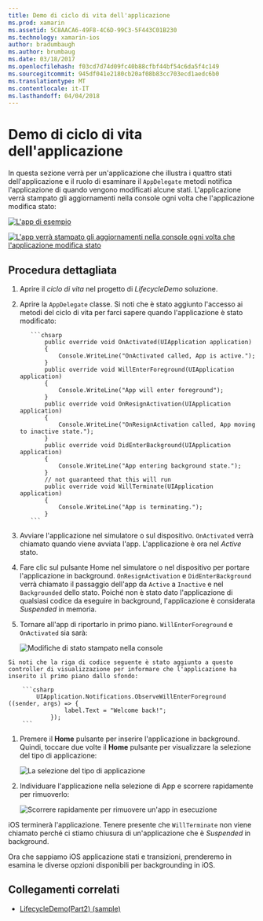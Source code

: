```yaml
---
title: Demo di ciclo di vita dell'applicazione
ms.prod: xamarin
ms.assetid: 5C8AACA6-49F8-4C6D-99C3-5F443C01B230
ms.technology: xamarin-ios
author: bradumbaugh
ms.author: brumbaug
ms.date: 03/18/2017
ms.openlocfilehash: f03cd7d74d09fc40b88cfbf44bf54c6da5f4c149
ms.sourcegitcommit: 945df041e2180cb20af08b83cc703ecd1aedc6b0
ms.translationtype: MT
ms.contentlocale: it-IT
ms.lasthandoff: 04/04/2018
---
```

# <a name="application-lifecycle-demo"></a>Demo di ciclo di vita dell'applicazione

In questa sezione verrà per un'applicazione che illustra i quattro stati dell'applicazione e il ruolo di esaminare il `AppDelegate` metodi notifica l'applicazione di quando vengono modificati alcune stati. L'applicazione verrà stampato gli aggiornamenti nella console ogni volta che l'applicazione modifica stato:

 [![](application-lifecycle-demo-images/image3.png "L'app di esempio")](application-lifecycle-demo-images/image3.png#lightbox)

 [![](application-lifecycle-demo-images/image4.png "L'app verrà stampato gli aggiornamenti nella console ogni volta che l'applicazione modifica stato")](application-lifecycle-demo-images/image4.png#lightbox)

## <a name="walkthrough"></a>Procedura dettagliata


  1. Aprire il _ciclo di vita_ nel progetto di _LifecycleDemo_ soluzione.
  1. Aprire la `AppDelegate` classe. Si noti che è stato aggiunto l'accesso ai metodi del ciclo di vita per farci sapere quando l'applicazione è stato modificato:

            ```chsarp
                public override void OnActivated(UIApplication application)
                {
                    Console.WriteLine("OnActivated called, App is active.");
                }
                public override void WillEnterForeground(UIApplication application)
                {
                    Console.WriteLine("App will enter foreground");
                }
                public override void OnResignActivation(UIApplication application)
                {
                    Console.WriteLine("OnResignActivation called, App moving to inactive state.");
                }
                public override void DidEnterBackground(UIApplication application)
                {
                    Console.WriteLine("App entering background state.");
                }
                // not guaranteed that this will run
                public override void WillTerminate(UIApplication application)
                {
                    Console.WriteLine("App is terminating.");
                }
            ```

  1. Avviare l'applicazione nel simulatore o sul dispositivo. `OnActivated` verrà chiamato quando viene avviata l'app. L'applicazione è ora nel _Active_ stato.
  1. Fare clic sul pulsante Home nel simulatore o nel dispositivo per portare l'applicazione in background. `OnResignActivation` e `DidEnterBackground` verrà chiamato il passaggio dell'app da `Active` a `Inactive` e nel `Backgrounded` dello stato. Poiché non è stato dato l'applicazione di qualsiasi codice da eseguire in background, l'applicazione è considerata _Suspended_ in memoria.
  1. Tornare all'app di riportarlo in primo piano. `WillEnterForeground` e `OnActivated` sia sarà:

        ![](application-lifecycle-demo-images/image4.png "Modifiche di stato stampato nella console")

    Si noti che la riga di codice seguente è stato aggiunto a questo controller di visualizzazione per informare che l'applicazione ha inserito il primo piano dallo sfondo:

        ```csharp
            UIApplication.Notifications.ObserveWillEnterForeground ((sender, args) => {
                    label.Text = "Welcome back!";
                });
        ```

1. Premere il **Home** pulsante per inserire l'applicazione in background. Quindi, toccare due volte il **Home** pulsante per visualizzare la selezione del tipo di applicazione:
    
    ![](application-lifecycle-demo-images/app-switcher-.png "La selezione del tipo di applicazione")
  
1. Individuare l'applicazione nella selezione di App e scorrere rapidamente per rimuoverlo:
    
    ![](application-lifecycle-demo-images/app-switcher-swipe-.png "Scorrere rapidamente per rimuovere un'app in esecuzione") 
    
iOS terminerà l'applicazione. Tenere presente che `WillTerminate` non viene chiamato perché ci stiamo chiusura di un'applicazione che è _Suspended_ in background.

Ora che sappiamo iOS applicazione stati e transizioni, prenderemo in esamina le diverse opzioni disponibili per backgrounding in iOS.



## <a name="related-links"></a>Collegamenti correlati

- [LifecycleDemo(Part2) (sample)](https://developer.xamarin.com/samples/monotouch/LifecycleDemo/)
